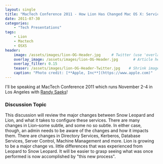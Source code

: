 ```yaml
---
layout: single
title: "MacTech Conference 2011 - How Lion Has Changed Mac OS X: Services, Features and Capabilities"
date: 2011-07-30
categories:
    - "Tech Presentations"
tags:
    - Lion
    - Mactech
    - OSXS
header:
    image: /assets/images/lion-OG-Header.jpg     # Twitter (use 'overlay_image')
    overlay_image: /assets/images/lion-OG-Header.jpg       # Article header at 2048x768
    overlay_filter: 0.15
    teaser: /assets/images/lion-OG-Header-Twitter.jpg    # Shrink image to 575 width
    caption: "Photo credit: [**Apple, Inc**](https://www.apple.com)"
---
```


I'll be speaking at MacTech Conference 2011 which runs November 2-4 in Los Angeles with [Randy Saeks][MacTech]!

### Discussion Topic
This discussion will review the major changes between Snow Leopard and Lion, and what it takes to configure these services. There are many changes in Lion–some subtle, and some no so subtle. In either case, though, an admin needs to be aware of the changes and how it impacts them. There are changes in Directory Services, Kerberos, Database Services, Server Control, Machine Management and more. Lion is growing to be a major change vs. little differences that was experienced from Leopard to Snow Leopard. It will be easier to grasp seeing what was once performed is now accomplished by "this new process".

[MacTech]: https://www.rsaeks.com
